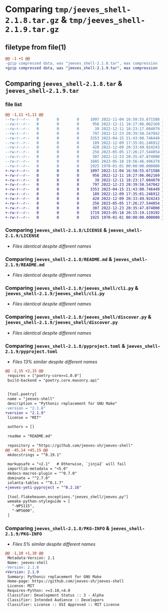 # Comparing `tmp/jeeves_shell-2.1.8.tar.gz` & `tmp/jeeves_shell-2.1.9.tar.gz`

## filetype from file(1)

```diff
@@ -1 +1 @@
-gzip compressed data, was "jeeves_shell-2.1.8.tar", max compression
+gzip compressed data, was "jeeves_shell-2.1.9.tar", max compression
```

## Comparing `jeeves_shell-2.1.8.tar` & `jeeves_shell-2.1.9.tar`

### file list

```diff
@@ -1,11 +1,11 @@
--rw-r--r--   0        0        0     1097 2022-11-04 16:58:55.671588 jeeves_shell-2.1.8/LICENSE
--rw-r--r--   0        0        0      956 2022-12-11 18:27:06.062169 jeeves_shell-2.1.8/README.md
--rw-r--r--   0        0        0       39 2022-12-11 18:23:17.084079 jeeves_shell-2.1.8/jeeves_shell/__init__.py
--rw-r--r--   0        0        0      797 2022-12-23 20:39:58.547042 jeeves_shell-2.1.8/jeeves_shell/cli.py
--rw-r--r--   0        0        0     3353 2023-04-15 21:43:00.746449 jeeves_shell-2.1.8/jeeves_shell/discover.py
--rw-r--r--   0        0        0      189 2022-12-09 17:35:01.246912 jeeves_shell-2.1.8/jeeves_shell/entry_points.py
--rw-r--r--   0        0        0      420 2022-12-09 20:33:49.924243 jeeves_shell-2.1.8/jeeves_shell/errors.py
--rw-r--r--   0        0        0      256 2023-05-05 17:26:27.544054 jeeves_shell-2.1.8/jeeves_shell/import_by_path.py
--rw-r--r--   0        0        0      307 2022-12-23 20:35:47.874000 jeeves_shell-2.1.8/jeeves_shell/jeeves.py
--rw-r--r--   0        0        0     1685 2023-05-18 19:56:46.496379 jeeves_shell-2.1.8/pyproject.toml
--rw-r--r--   0        0        0     1925 1970-01-01 00:00:00.000000 jeeves_shell-2.1.8/PKG-INFO
+-rw-r--r--   0        0        0     1097 2022-11-04 16:58:55.671588 jeeves_shell-2.1.9/LICENSE
+-rw-r--r--   0        0        0      956 2022-12-11 18:27:06.062169 jeeves_shell-2.1.9/README.md
+-rw-r--r--   0        0        0       39 2022-12-11 18:23:17.084079 jeeves_shell-2.1.9/jeeves_shell/__init__.py
+-rw-r--r--   0        0        0      797 2022-12-23 20:39:58.547042 jeeves_shell-2.1.9/jeeves_shell/cli.py
+-rw-r--r--   0        0        0     3353 2023-04-15 21:43:00.746449 jeeves_shell-2.1.9/jeeves_shell/discover.py
+-rw-r--r--   0        0        0      189 2022-12-09 17:35:01.246912 jeeves_shell-2.1.9/jeeves_shell/entry_points.py
+-rw-r--r--   0        0        0      420 2022-12-09 20:33:49.924243 jeeves_shell-2.1.9/jeeves_shell/errors.py
+-rw-r--r--   0        0        0      256 2023-05-05 17:26:27.544054 jeeves_shell-2.1.9/jeeves_shell/import_by_path.py
+-rw-r--r--   0        0        0      307 2022-12-23 20:35:47.874000 jeeves_shell-2.1.9/jeeves_shell/jeeves.py
+-rw-r--r--   0        0        0     1719 2023-05-18 20:15:19.119192 jeeves_shell-2.1.9/pyproject.toml
+-rw-r--r--   0        0        0     1925 1970-01-01 00:00:00.000000 jeeves_shell-2.1.9/PKG-INFO
```

### Comparing `jeeves_shell-2.1.8/LICENSE` & `jeeves_shell-2.1.9/LICENSE`

 * *Files identical despite different names*

### Comparing `jeeves_shell-2.1.8/README.md` & `jeeves_shell-2.1.9/README.md`

 * *Files identical despite different names*

### Comparing `jeeves_shell-2.1.8/jeeves_shell/cli.py` & `jeeves_shell-2.1.9/jeeves_shell/cli.py`

 * *Files identical despite different names*

### Comparing `jeeves_shell-2.1.8/jeeves_shell/discover.py` & `jeeves_shell-2.1.9/jeeves_shell/discover.py`

 * *Files identical despite different names*

### Comparing `jeeves_shell-2.1.8/pyproject.toml` & `jeeves_shell-2.1.9/pyproject.toml`

 * *Files 13% similar despite different names*

```diff
@@ -2,15 +2,15 @@
 requires = ["poetry-core>=1.0.0"]
 build-backend = "poetry.core.masonry.api"
 
 
 [tool.poetry]
 name = "jeeves-shell"
 description = "Pythonic replacement for GNU Make"
-version = "2.1.8"
+version = "2.1.9"
 license = "MIT"
 
 authors = []
 
 readme = "README.md"
 
 repository = "https://github.com/jeeves-sh/jeeves-shell"
@@ -45,14 +45,15 @@
 mkdocstrings = "^0.19.1"
 
 markupsafe = "<2.1"   # Otherwise, `jinja2` will fail
 importlib-metadata = "<5.0"
 mkdocs-macros-plugin = "^0.7.0"
 dominate = "^2.7.0"
 iolanta-tables = "^0.1.7"
+jeeves-yeti-pyproject = "^0.2.16"
 
 [tool.flakeheaven.exceptions."jeeves_shell/jeeves.py"]
 wemake-python-styleguide = [
   "-WPS115",
   "-WPS600",
 ]
```

### Comparing `jeeves_shell-2.1.8/PKG-INFO` & `jeeves_shell-2.1.9/PKG-INFO`

 * *Files 5% similar despite different names*

```diff
@@ -1,10 +1,10 @@
 Metadata-Version: 2.1
 Name: jeeves-shell
-Version: 2.1.8
+Version: 2.1.9
 Summary: Pythonic replacement for GNU Make
 Home-page: https://github.com/jeeves-sh/jeeves-shell
 License: MIT
 Requires-Python: >=3.10,<4.0
 Classifier: Development Status :: 3 - Alpha
 Classifier: Intended Audience :: Developers
 Classifier: License :: OSI Approved :: MIT License
```

